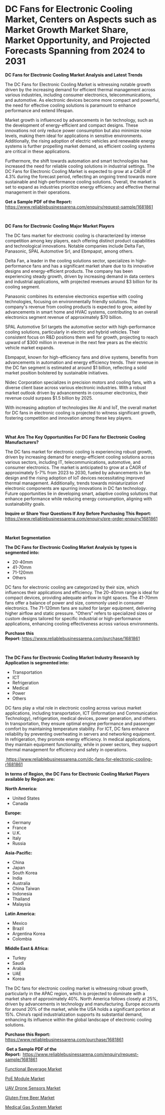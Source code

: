 <p><h1>DC Fans for Electronic Cooling Market, Centers on Aspects such as Market Growth Market Share, Market Opportunity, and Projected Forecasts Spanning from 2024 to 2031</h1></p><p><strong>DC Fans for Electronic Cooling Market Analysis and Latest Trends</strong></p>
<p><p>The DC Fans for Electronic Cooling Market is witnessing notable growth driven by the increasing demand for efficient thermal management across various industries, including consumer electronics, telecommunications, and automotive. As electronic devices become more compact and powerful, the need for effective cooling solutions is paramount to enhance performance and extend lifespan. </p><p>Market growth is influenced by advancements in fan technology, such as the development of energy-efficient and compact designs. These innovations not only reduce power consumption but also minimize noise levels, making them ideal for applications in sensitive environments. Additionally, the rising adoption of electric vehicles and renewable energy systems is further propelling market demand, as efficient cooling systems are critical in these applications.</p><p>Furthermore, the shift towards automation and smart technologies has increased the need for reliable cooling solutions in industrial settings. The DC Fans for Electronic Cooling Market is expected to grow at a CAGR of 4.3% during the forecast period, reflecting an ongoing trend towards more sustainable and high-performance cooling solutions. Overall, the market is set to expand as industries prioritize energy efficiency and effective thermal management in their operations.</p></p>
<p><strong>Get a Sample PDF of the Report:&nbsp;</strong> <a href="https://www.reliablebusinessarena.com/enquiry/request-sample/1681861?utm_campaign=1288&utm_medium=2&utm_source=Github&utm_content=ia&utm_term=01102024&utm_id=dc-fans-for-electronic-cooling">https://www.reliablebusinessarena.com/enquiry/request-sample/1681861</a></p>
<p>&nbsp;</p>
<p><strong>DC Fans for Electronic Cooling Major Market Players</strong></p>
<p><p>The DC fans market for electronic cooling is characterized by intense competition among key players, each offering distinct product capabilities and technological innovations. Notable companies include Delta Fan, Panasonic, SPAL Automotive Srl, and Ebmpapst, among others.</p><p>Delta Fan, a leader in the cooling solutions sector, specializes in high-performance fans and has a significant market share due to its innovative designs and energy-efficient products. The company has been experiencing steady growth, driven by increasing demand in data centers and industrial applications, with projected revenues around $3 billion for its cooling segment.</p><p>Panasonic combines its extensive electronics expertise with cooling technologies, focusing on environmentally friendly solutions. The company's revenue from cooling products is expected to grow, aided by advancements in smart home and HVAC systems, contributing to an overall electronics segment revenue of approximately $70 billion.</p><p>SPAL Automotive Srl targets the automotive sector with high-performance cooling solutions, particularly in electric and hybrid vehicles. Their consistent focus on R&D positions them well for growth, projecting to reach upward of $300 million in revenue in the next few years as the electric vehicle market expands.</p><p>Ebmpapst, known for high-efficiency fans and drive systems, benefits from advancements in automation and energy efficiency trends. Their revenue in the DC fan segment is estimated at around $1 billion, reflecting a solid market position bolstered by sustainable initiatives.</p><p>Nidec Corporation specializes in precision motors and cooling fans, with a diverse client base across various electronic industries. With a robust market outlook driven by advancements in consumer electronics, their revenue could surpass $1.5 billion by 2025.</p><p>With increasing adoption of technologies like AI and IoT, the overall market for DC fans in electronic cooling is projected to witness significant growth, fostering competition and innovation among these key players.</p></p>
<p>&nbsp;</p>
<p><strong>What Are The Key Opportunities For DC Fans for Electronic Cooling Manufacturers?</strong></p>
<p><p>The DC fans market for electronic cooling is experiencing robust growth, driven by increasing demand for energy-efficient cooling solutions across various sectors, including IT, telecommunications, automotive, and consumer electronics. The market is anticipated to grow at a CAGR of approximately 5-7% from 2023 to 2030, fueled by advancements in fan design and the rising adoption of IoT devices necessitating improved thermal management. Additionally, trends towards miniaturization of electronic components are spurring innovations in DC fan technology. Future opportunities lie in developing smart, adaptive cooling solutions that enhance performance while reducing energy consumption, aligning with sustainability goals.</p></p>
<p><strong>Inquire or Share Your Questions If Any Before Purchasing This Report:</strong> <a href="https://www.reliablebusinessarena.com/enquiry/pre-order-enquiry/1681861?utm_campaign=1288&utm_medium=2&utm_source=Github&utm_content=ia&utm_term=01102024&utm_id=dc-fans-for-electronic-cooling">https://www.reliablebusinessarena.com/enquiry/pre-order-enquiry/1681861</a></p>
<p>&nbsp;</p>
<p><strong>Market Segmentation</strong></p>
<p><strong>The DC Fans for Electronic Cooling Market Analysis by types is segmented into:</strong></p>
<p><ul><li>20-40mm</li><li>41-70mm</li><li>71-120mm</li><li>Others</li></ul></p>
<p><p>DC fans for electronic cooling are categorized by their size, which influences their applications and efficiency. The 20-40mm range is ideal for compact devices, providing adequate airflow in tight spaces. The 41-70mm fans offer a balance of power and size, commonly used in consumer electronics. The 71-120mm fans are suited for larger equipment, delivering higher airflow and static pressure. "Others" refers to specialized sizes or custom designs tailored for specific industrial or high-performance applications, enhancing cooling effectiveness across various environments.</p></p>
<p><strong>Purchase this Report:&nbsp;</strong><a href="https://www.reliablebusinessarena.com/purchase/1681861?utm_campaign=1288&utm_medium=2&utm_source=Github&utm_content=ia&utm_term=01102024&utm_id=dc-fans-for-electronic-cooling">https://www.reliablebusinessarena.com/purchase/1681861</a></p>
<p>&nbsp;</p>
<p><strong>The DC Fans for Electronic Cooling Market Industry Research by Application is segmented into:</strong></p>
<p><ul><li>Transportation</li><li>ICT</li><li>Refrigeration</li><li>Medical</li><li>Power</li><li>Others</li></ul></p>
<p><p>DC fans play a vital role in electronic cooling across various market applications, including transportation, ICT (Information and Communication Technology), refrigeration, medical devices, power generation, and others. In transportation, they ensure optimal engine performance and passenger comfort by maintaining temperature stability. For ICT, DC fans enhance reliability by preventing overheating in servers and networking equipment. In refrigeration, they promote energy efficiency. In medical applications, they maintain equipment functionality, while in power sectors, they support thermal management for efficiency and safety in operations.</p></p>
<p><a href="https://www.reliablebusinessarena.com/dc-fans-for-electronic-cooling-r1681861?utm_campaign=1288&utm_medium=2&utm_source=Github&utm_content=ia&utm_term=01102024&utm_id=dc-fans-for-electronic-cooling">&nbsp;https://www.reliablebusinessarena.com/dc-fans-for-electronic-cooling-r1681861</a></p>
<p><strong>In terms of Region, the DC Fans for Electronic Cooling Market Players available by Region are:</strong></p>
<p>
    <p> <strong> North America: </strong>
        <ul>
            <li>United States</li>
            <li>Canada</li>
        </ul>
        </p> 
    <p> <strong> Europe: </strong>
        <ul>
            <li>Germany</li>
            <li>France</li>
            <li>U.K.</li>
            <li>Italy</li>
            <li>Russia</li>
        </ul>
        </p> 
    <p> <strong> Asia-Pacific: </strong>
        <ul>
            <li>China</li>
            <li>Japan</li>
            <li>South Korea</li>
            <li>India</li>
            <li>Australia</li>
            <li>China Taiwan</li>
            <li>Indonesia</li>
            <li>Thailand</li>
            <li>Malaysia</li>
        </ul>
        </p> 
    <p> <strong> Latin America: </strong>
        <ul>
            <li>Mexico</li>
            <li>Brazil</li>
            <li>Argentina Korea</li>
            <li>Colombia</li>
        </ul>
        </p> 
    <p> <strong> Middle East & Africa: </strong>
        <ul>
            <li>Turkey</li>
            <li>Saudi</li>
            <li>Arabia</li>
            <li>UAE</li>
            <li>Korea</li>
        </ul>
    </p>
    </p>
<p><p>The DC fans for electronic cooling market is witnessing robust growth, particularly in the APAC region, which is projected to dominate with a market share of approximately 40%. North America follows closely at 25%, driven by advancements in technology and manufacturing. Europe accounts for around 20% of the market, while the USA holds a significant portion at 15%. China’s rapid industrialization supports its substantial demand, enhancing its influence within the global landscape of electronic cooling solutions.</p></p>
<p><strong>Purchase this Report: </strong><a href="https://www.reliablebusinessarena.com/purchase/1681861?utm_campaign=1288&utm_medium=2&utm_source=Github&utm_content=ia&utm_term=01102024&utm_id=dc-fans-for-electronic-cooling">https://www.reliablebusinessarena.com/purchase/1681861</a></p>
<p>&nbsp;<strong>Get a Sample PDF of the Report:&nbsp;&nbsp;</strong><a href="https://www.reliablebusinessarena.com/enquiry/request-sample/1681861?utm_campaign=1288&utm_medium=2&utm_source=Github&utm_content=ia&utm_term=01102024&utm_id=dc-fans-for-electronic-cooling">https://www.reliablebusinessarena.com/enquiry/request-sample/1681861</a></p>
<p><strong></strong></p>
<p><p><a href="https://www.linkedin.com/pulse/global-functional-beverage-industry-types-applications-market-z86uc?utm_campaign=1288&utm_medium=2&utm_source=Github&utm_content=ia&utm_term=01102024&utm_id=dc-fans-for-electronic-cooling">Functional Beverage Market</a></p><p><a href="https://issuu.com/reportprime-2/docs/poe-module-market-size-2030.pptx_a6b27e03b4bbe6?utm_campaign=1288&utm_medium=2&utm_source=Github&utm_content=ia&utm_term=01102024&utm_id=dc-fans-for-electronic-cooling">PoE Module Market</a></p><p><a href="https://issuu.com/reportprime-2/docs/uav-drone-sensors-market-size-2030._0ce394baf79cdf?utm_campaign=1288&utm_medium=2&utm_source=Github&utm_content=ia&utm_term=01102024&utm_id=dc-fans-for-electronic-cooling">UAV Drone Sensors Market</a></p><p><a href="https://www.linkedin.com/pulse/gluten-free-beer-market-size-growing-cagr-84-report-covers-analysis-4bxrc?utm_campaign=1288&utm_medium=2&utm_source=Github&utm_content=ia&utm_term=01102024&utm_id=dc-fans-for-electronic-cooling">Gluten Free Beer Market</a></p><p><a href="https://www.linkedin.com/pulse/medical-gas-system-market-global-trends-forecast-2024-2031-2pxgc?utm_campaign=1288&utm_medium=2&utm_source=Github&utm_content=ia&utm_term=01102024&utm_id=dc-fans-for-electronic-cooling">Medical Gas System Market</a></p></p>